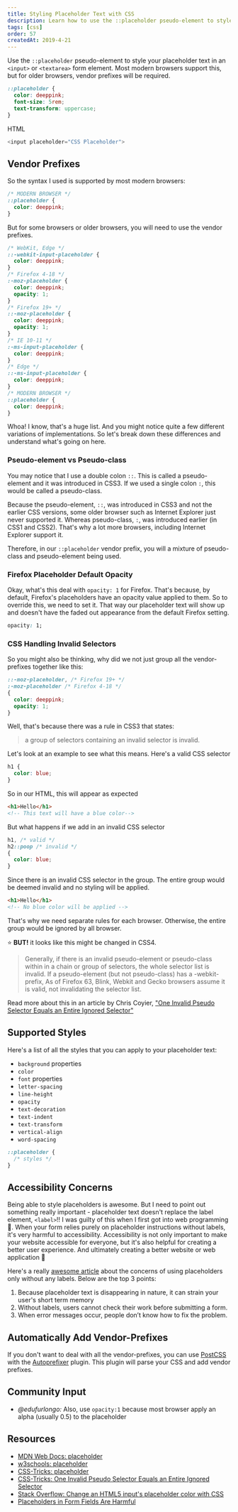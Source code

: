 ```yaml
---
title: Styling Placeholder Text with CSS
description: Learn how to use the ::placeholder pseudo-element to style your placeholder text in an <input>or <textarea> form element.
tags: [css]
order: 57
createdAt: 2019-4-21
---
```


Use the `::placeholder` pseudo-element to style your placeholder text in an `<input>` or `<textarea>` form element. Most modern browsers support this, but for older browsers, vendor prefixes will be required.

```css
::placeholder {
  color: deeppink;
  font-size: 5rem;
  text-transform: uppercase;
}
```

HTML

```javascript
<input placeholder="CSS Placeholder">
```

<markdown-toc></markdown-toc>

## Vendor Prefixes

So the syntax I used is supported by most modern browsers:

```css
/* MODERN BROWSER */
::placeholder {
  color: deeppink;
}
```

But for some browsers or older browsers, you will need to use the vendor prefixes.

```css
/* WebKit, Edge */
::-webkit-input-placeholder {
  color: deeppink;
}
/* Firefox 4-18 */
:-moz-placeholder {
  color: deeppink;
  opacity: 1;
}
/* Firefox 19+ */
::-moz-placeholder {
  color: deeppink;
  opacity: 1;
}
/* IE 10-11 */
:-ms-input-placeholder {
  color: deeppink;
}
/* Edge */
::-ms-input-placeholder {
  color: deeppink;
}
/* MODERN BROWSER */
::placeholder {
  color: deeppink;
}
```

Whoa! I know, that's a huge list. And you might notice quite a few different variations of implementations. So let's break down these differences and understand what's going on here.

### Pseudo-element vs Pseudo-class

You may notice that I use a double colon `::`. This is called a pseudo-element and it was introduced in CSS3. If we used a single colon `:`, this would be called a pseudo-class.

Because the pseudo-element, `::`, was introduced in CSS3 and not the earlier CSS versions, some older browser such as Internet Explorer just never supported it. Whereas pseudo-class, `:`, was introduced earlier (in CSS1 and CSS2). That's why a lot more browsers, including Internet Explorer support it.

Therefore, in our `::placeholder` vendor prefix, you will a mixture of pseudo-class and pseudo-element being used.

### Firefox Placeholder Default Opacity

Okay, what's this deal with `opacity: 1` for Firefox. That's because, by default, Firefox's placeholders have an opacity value applied to them. So to override this, we need to set it. That way our placeholder text will show up and doesn't have the faded out appearance from the default Firefox setting.

```css
opacity: 1;
```

### CSS Handling Invalid Selectors

So you might also be thinking, why did we not just group all the vendor-prefixes together like this:

<!-- prettier-ignore -->
```css
::-moz-placeholder, /* Firefox 19+ */
:-moz-placeholder /* Firefox 4-18 */
{
  color: deeppink;
  opacity: 1;
}
```

Well, that's because there was a rule in CSS3 that states:

> a group of selectors containing an invalid selector is invalid.

Let's look at an example to see what this means. Here's a valid CSS selector

```css
h1 {
  color: blue;
}
```

So in our HTML, this will appear as expected

```html
<h1>Hello</h1>
<!-- This text will have a blue color-->
```

But what happens if we add in an invalid CSS selector

<!-- prettier-ignore -->
```css
h1, /* valid */
h2::poop /* invalid */
{
  color: blue;
}
```

Since there is an invalid CSS selector in the group. The entire group would be deemed invalid and no styling will be applied.

```html
<h1>Hello</h1>
<!-- No blue color will be applied -->
```

That's why we need separate rules for each browser. Otherwise, the entire group would be ignored by all browser.

⭐️ **BUT!** it looks like this might be changed in CSS4.

> Generally, if there is an invalid pseudo-element or pseudo-class within in a chain or group of selectors, the whole selector list is invalid. If a pseudo-element (but not pseudo-class) has a -webkit- prefix, As of Firefox 63, Blink, Webkit and Gecko browsers assume it is valid, not invalidating the selector list.

Read more about this in an article by Chris Coyier, ["One Invalid Pseudo Selector Equals an Entire Ignored Selector"](https://css-tricks.com/one-invalid-pseudo-selector-equals-an-entire-ignored-selector/)

## Supported Styles

Here's a list of all the styles that you can apply to your placeholder text:

- `background` properties
- `color`
- `font` properties
- `letter-spacing`
- `line-height`
- `opacity`
- `text-decoration`
- `text-indent`
- `text-transform`
- `vertical-align`
- `word-spacing`

```css
::placeholder {
  /* styles */
}
```

## Accessibility Concerns

Being able to style placeholders is awesome. But I need to point out something really important - placeholder text doesn't replace the label element, `<label>`!! I was guilty of this when I first got into web programming 🙁. When your form relies purely on placeholder instructions without labels, it's very harmful to accessibility. Accessibility is not only important to make your website accessible for everyone, but it's also helpful for creating a better user experience. And ultimately creating a better website or web application 💪

Here's a really [awesome article](https://www.nngroup.com/articles/form-design-placeholders/) about the concerns of using placeholders only without any labels. Below are the top 3 points:

1. Because placeholder text is disappearing in nature, it can strain your user's short term memory
2. Without labels, users cannot check their work before submitting a form.
3. When error messages occur, people don’t know how to fix the problem.

## Automatically Add Vendor-Prefixes

If you don't want to deal with all the vendor-prefixes, you can use [PostCSS](https://github.com/postcss/postcss) with the [Autoprefixer](https://github.com/postcss/autoprefixer) plugin. This plugin will parse your CSS and add vendor prefixes.

## Community Input

- _@edufurlongo:_ Also, use `opacity:1` because most browser apply an alpha (usually 0.5) to the placeholder

## Resources

- [MDN Web Docs: placeholder](https://developer.mozilla.org/en-US/docs/Web/CSS/::placeholder)
- [w3schools: placeholder](https://www.w3schools.com/howto/howto_css_placeholder.asp)
- [CSS-Tricks: placeholder](https://css-tricks.com/almanac/selectors/p/placeholder/)
- [CSS-Tricks: One Invalid Pseudo Selector Equals an Entire Ignored Selector](https://css-tricks.com/one-invalid-pseudo-selector-equals-an-entire-ignored-selector/)
- [Stack Overflow: Change an HTML5 input's placeholder color with CSS](https://stackoverflow.com/questions/2610497/change-an-html5-inputs-placeholder-color-with-css)
- [Placeholders in Form Fields Are Harmful](https://www.nngroup.com/articles/form-design-placeholders/)
